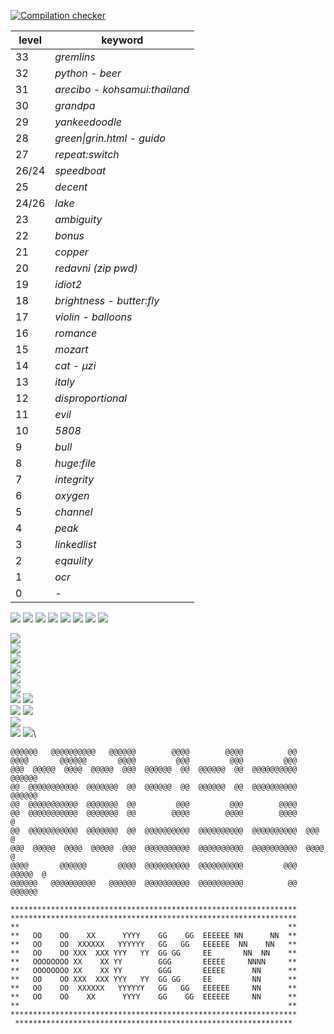 [![Compilation checker](https://github.com/nuoxoxo/pythonchallenge-in-go/actions/workflows/daily.yml/badge.svg)](https://github.com/nuoxoxo/pythonchallenge-in-go/actions/workflows/daily.yml)
<br>

level | keyword
----- | ----------
33| _gremlins_
32| _python - beer_
31| _arecibo - kohsamui:thailand_ 
30| _grandpa_
29| _yankeedoodle_
28| _green\|grin.html - guido_
27| _repeat:switch_
26/24| _speedboat_ 
25| _decent_
24/26| _lake_ 
23| _ambiguity_
22| _bonus_
21| _copper_
20| _redavni (zip pwd)_
19| _idiot2_
18| _brightness - butter:fly_
17| _violin - balloons_
16| _romance_
15| _mozart_
14| _cat - μzi_
13| _italy_
12| _disproportional_
11| _evil_
10| _5808_
9 | _bull_
8 | _huge:file_
7 | _integrity_
6 | _oxygen_
5 | _channel_
4 | _peak_
3 | _linkedlist_
2 | _eqaulity_
1 | _ocr_
0 | _-_

![](https://i.imgur.com/GT9ycH7.png) ![](https://i.imgur.com/K4rwmvy.png) ![](https://i.imgur.com/Nu0Jscy.png) ![](https://i.imgur.com/IQkBPfy.png) ![](https://i.imgur.com/yOmlrZP.png) ![](https://i.imgur.com/CrIMkiV.png) ![](https://i.imgur.com/Dm1g1yn.png) ![](https://i.imgur.com/vHinpO2.png)

![](https://i.imgur.com/2XgEQxd.png) \
![](https://i.imgur.com/QK12wu6.jpeg)\
![](https://i.imgur.com/Hg8iRQ9.png)\
![](https://i.imgur.com/lA6gFck.png)\
![](https://i.imgur.com/GAgu3pk.gif)\
![](https://i.imgur.com/ETQ1fYg.jpeg)\
![](https://i.imgur.com/Hye1iM0.png) 
![](https://i.imgur.com/YuCbiUW.png)\
![](https://i.imgur.com/td4tsrf.png)
![](https://i.imgur.com/7sMieBP.png)\
![](https://i.imgur.com/QrE5Y2r.gif)\
![](https://i.imgur.com/qrV3Fta.png)
![](https://i.imgur.com/phzRKBP.png)\




```
@@@@@@   @@@@@@@@@@   @@@@@@        @@@@        @@@@          @@        
@@@@       @@@@@@       @@@@         @@@         @@@         @@@         
@@@  @@@@@  @@@@  @@@@@  @@@  @@@@@@  @@  @@@@@@  @@  @@@@@@@@@@  @@@@@@  
@@  @@@@@@@@@@@  @@@@@@@  @@  @@@@@@  @@  @@@@@@  @@  @@@@@@@@@@  @@@@@@  
@@  @@@@@@@@@@@  @@@@@@@  @@         @@@         @@@        @@@@         
@@  @@@@@@@@@@@  @@@@@@@  @@        @@@@        @@@@        @@@@        @
@@  @@@@@@@@@@@  @@@@@@@  @@  @@@@@@@@@@  @@@@@@@@@@  @@@@@@@@@@  @@@  @
@@@  @@@@@  @@@@  @@@@@  @@@  @@@@@@@@@@  @@@@@@@@@@  @@@@@@@@@@  @@@@  @
@@@@       @@@@@@       @@@@  @@@@@@@@@@  @@@@@@@@@@         @@@  @@@@@  @
@@@@@@   @@@@@@@@@@   @@@@@@  @@@@@@@@@@  @@@@@@@@@@          @@  @@@@@@  
```

```
****************************************************************
****************************************************************
**                                                            **
**   OO    OO    XX      YYYY    GG    GG  EEEEEE NN      NN  **
**   OO    OO  XXXXXX   YYYYYY   GG   GG   EEEEEE  NN    NN   **
**   OO    OO XXX  XXX YYY   YY  GG GG     EE       NN  NN    **
**   OOOOOOOO XX    XX YY        GGG       EEEEE     NNNN     **
**   OOOOOOOO XX    XX YY        GGG       EEEEE      NN      **
**   OO    OO XXX  XXX YYY   YY  GG GG     EE         NN      **
**   OO    OO  XXXXXX   YYYYYY   GG   GG   EEEEEE     NN      **
**   OO    OO    XX      YYYY    GG    GG  EEEEEE     NN      **
**                                                            **
****************************************************************
 **************************************************************
```

